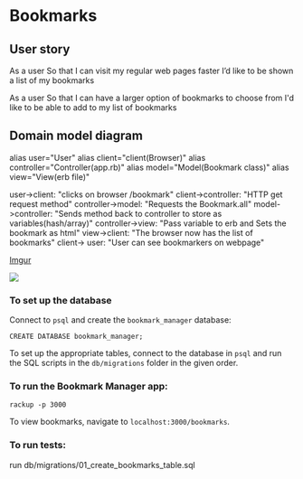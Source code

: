 # Bookmarks

## User story 

As a user 
So that I can visit my regular web pages faster
I’d like to be shown a list of my bookmarks

As a user
So that I can have a larger option of bookmarks to choose from
I'd like to be able to add to my list of bookmarks


## Domain model diagram 

alias user="User"
alias client="client(Browser)"
alias controller="Controller(app.rb)"
alias model="Model(Bookmark class)"
alias view="View(erb file)"

user->client: "clicks on browser /bookmark"
client->controller: "HTTP get request method"
controller->model: "Requests the Bookmark.all"
model->controller: "Sends method back to controller to store as variables(hash/array)"
controller->view: "Pass variable to erb and Sets the bookmark as html"
view->client: "The browser now has the list of bookmarks"
client-> user: "User can see bookmarkers on webpage"

[Imgur](https://i.imgur.com/dp20OZG.jpg)

<img src="https://i.imgur.com/dp20OZG.jpg"/>


### To set up the database

Connect to `psql` and create the `bookmark_manager` database:

```
CREATE DATABASE bookmark_manager;
```

To set up the appropriate tables, connect to the database in `psql` and run the SQL scripts in the `db/migrations` folder in the given order.


### To run the Bookmark Manager app:

```
rackup -p 3000
```

To view bookmarks, navigate to `localhost:3000/bookmarks`.

### To run tests:
run db/migrations/01_create_bookmarks_table.sql

